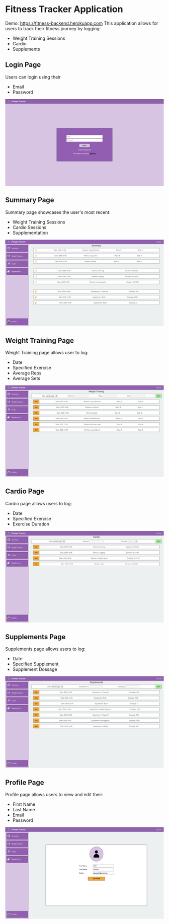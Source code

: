 # Fitness Tracker Application
Demo: https://fitness-backend.herokuapp.com
This application allows for users to track their fitness journey by logging:
<ul>
<li>Weight Training Sessions</li>
<li>Cardio</li>
<li>Supplements</li>
</ul>

<h2>Login Page</h2>
Users can login using their 
<ul>
<li>Email</li>
<li>Password</li>
</ul>

![Fitness Tracker](./src/media/LogIn.png)

<h2>Summary Page</h2>
Summary page showcases the user's most recent:
<ul>
<li>Weight Training Sessions</li>
<li>Cardio Sessions</li>
<li>Supplementation</li>
</ul>

![Fitness Tracker](./src/media/Summary.png)

<h2>Weight Training Page</h2>
Weight Training page allows user to log:
<ul>
<li>Date</li>
<li>Specified Exercise</li>
<li>Average Reps</li>
<li>Average Sets</li>
</ul>

![Fitness Tracker](./src/media/Weights.png)

<h2>Cardio Page</h2>
Cardio page allows users to log:
<ul>
<li>Date</li>
<li>Specified Exercise</li>
<li>Exercise Duration</li>
</ul>

![Fitness Tracker](./src/media/Cardio.png)

<h2>Supplements Page</h2>
Supplements page allows users to log:
<ul>
<li>Date</li>
<li>Specified Supplement</li>
<li>Supplement Dossage</li>
</ul>

![Fitness Tracker](./src/media/Supps.png)

<h2>Profile Page</h2>
Profile page allows users to view and edit their:
<ul>
<li>First Name</li>
<li>Last Name</li>
<li>Email</li>
<li>Password</li>
</ul>

![Fitness Tracker](./src/media/Profile.png)

